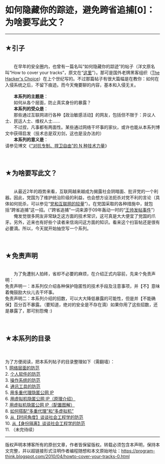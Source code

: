 # 如何隐藏你的踪迹，避免跨省追捕[0]：为啥要写此文？ 

-----

<div class="post-body entry-content">
<h2>★引子</h2><br/>
　　在早年的安全圈内，也曾有一篇名叫“如何隐藏你的踪迹”的帖子（洋文原名叫“How to cover your tracks”，原文在“<a href="http://freeworld.thc.org/papers/COVER-1.TXT" rel="nofollow" target="_blank">这里</a>”）。那可是国外老牌黑客组织（<a href="http://freeworld.thc.org/" rel="nofollow" target="_blank">The Hacker's Choice</a>）在上个世纪写的。不过那篇帖子有很大篇幅是在教你：如何在入侵系统之后，不留下痕迹。而今天俺要聊的内容，基本和入侵无关。<a name="more"></a><br/>
<br/>
　　<b>本系列的主题是</b>：<br/>
　　如何从各个层面，防止真实身份的暴露？<br/>
　　<b>本系列的受众是</b>：<br/>
　　那些通过互联网进行各种【政治敏感活动】的网友，包括但不限于：异议人士、民运人士、维权人士......<br/>
　　不过捏，凡事都有两面性。某些通过网络干坏事的家伙，或许也能从本系列博文中获得启发（技术总是双刃剑，这也是没办法的）<br/>
　　<b>本系列的意义是</b>：<br/>
请参见博文《<a href="../../2015/08/Technology-and-Freedom.md">“对抗专制、捍卫自由”的 N 种技术力量</a>》<br/>
<br/>
<br/>
<h2>★为啥要写此文？</h2><br/>
　　从最近2年的趋势来看，互联网越来越成为揭露社会阴暗面、批评党的一个利器。因此，党国为了维护统治阶级的利益，也会想方设法扼杀对党不利的言论（具体如何扼杀，可以参见“<a href="../../2009/07/party-pk-internet.md">党和互联网的较量</a>”）。在党国采取的各种措施中，就包括“跨省追捕”这一招。（“跨省追捕”一词来源于09年轰动一时的“<a href="https://zh.wikipedia.org/wiki/%E7%8E%8B%E5%B8%85%E5%8F%91%E8%B4%B4%E4%BA%8B%E4%BB%B6" rel="nofollow" target="_blank">王帅发帖事件</a>”）<br/>
　　俺发觉很多网友非常缺乏这方面的技术常识，这可真是大大便宜了党国的爪牙。另外，近来也有好些个读者来信询问这方面的知识。看来这个扫盲帖还是很有必要滴。所以，今天就开始抽空写一个系列。<br/>
<br/>
<br/>
<h2>★免责声明</h2><br/>
　　为了免遭别人拍砖，省却不必要的麻烦，在介绍正式内容前，先来个免责声明：<br/>
免责声明一：本系列仅介绍各种保护隐匿性的技术手段及注意事项，并【不】意味着俺鼓励大伙儿去干坏事。<br/>
免责声明二：本系列介绍的招数，可以大大降低暴露的可能性，但是并【不能确保】百分百不暴露。（要知道，绝对的安全是不存在滴）如果你用了这些招数，还是暴露了，那可别怨俺 :)<br/>
<br/>
<br/>
<h2>★本系列的目录</h2><a name="index"> </a><br/>
<br/>
为了方便阅读，把本系列帖子的目录整理如下（需翻墙）：<br/>
1. <a href="../../2010/04/howto-cover-your-tracks-1.md">网络层面的防范</a><br/>
2. <a href="../../2010/04/howto-cover-your-tracks-2.md">个人软件的防范</a><br/>
3. <a href="../../2010/05/howto-cover-your-tracks-3.md">操作系统的防范</a><br/>
4. <a href="../../2012/02/howto-cover-your-tracks-4.md">通讯工具的防范</a><br/>
5. <a href="../../2012/03/howto-cover-your-tracks-5.md">用多重代理隐匿公网 IP</a><br/>
6. <a href="../../2013/01/howto-cover-your-tracks-6.md">用虚拟机隐匿公网 IP（原理介绍）</a><br/>
7. <a href="../../2013/01/howto-cover-your-tracks-7.md">用虚拟机隐匿公网 IP（配置图解）</a><br/>
8. <a href="../../2015/04/howto-cover-your-tracks-8.md">如何搭配“多重代理”和“多虚拟机”</a><br/>
9. <a href="../../2017/06/howto-cover-your-tracks-9.md">从【时间角度】谈谈社会工程学的防范</a><br/>
10. <a href="../../2017/12/howto-cover-your-tracks-10.md">从【身份隔离】谈谈社会工程学的防范</a><br/>
11. （未完待续）<br/>
<!--BANNED
[1490720633679,1539521916463]
-->
</div>


------------------------------------------------

版权声明本博客所有的原创文章，作者皆保留版权。转载必须包含本声明，保持本文完整，并以超链接形式注明作者编程随想和本文原始地址：https://program-think.blogspot.com/2010/04/howto-cover-your-tracks-0.html
